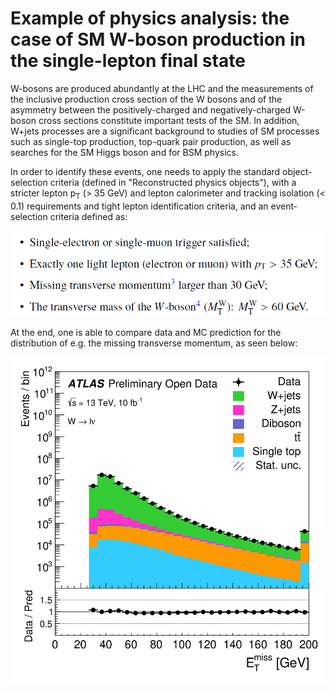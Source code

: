 # Example of physics analysis: the case of SM W-boson production in the single-lepton final state

W-bosons are produced abundantly at the LHC and the measurements of the inclusive production cross section of the W bosons and of the asymmetry between the positively-charged and negatively-charged W-boson cross sections constitute important tests of the SM. In addition, W+jets processes are a significant background to studies of SM processes such as single-top production, top-quark pair production, as well as searches for the SM Higgs boson and for BSM physics.

In order to identify these events, one needs to apply the standard object-selection criteria (defined in "Reconstructed physics objects"), with a stricter lepton p<sub>T</sub> (> 35 GeV) and lepton calorimeter and tracking isolation (< 0.1) requirements and tight lepton identification criteria, and an event-selection criteria defined as:

![path](pictures/SL1.png)

At the end, one is able to compare data and MC prediction for the distribution of e.g. the missing transverse momentum, as seen below:

![path](pictures/SL1_plot.png)
